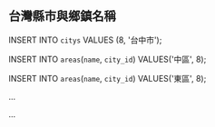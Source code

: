 ## 台灣縣市與鄉鎮名稱 

INSERT INTO `citys` VALUES (8, '台中市');


INSERT INTO `areas`(`name`, `city_id`) VALUES('中區', 8);

INSERT INTO `areas`(`name`, `city_id`) VALUES('東區', 8);

...

...
